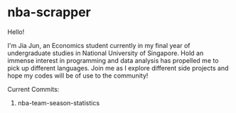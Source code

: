 # nba-scrapper

Hello!

I'm Jia Jun, an Economics student currently in my final year of undergraduate studies in National University of Singapore.
Hold an immense interest in programming and data analysis has propelled me to pick up different languages. Join me as I 
explore different side projects and hope my codes will be of use to the community!

Current Commits:
1. nba-team-season-statistics

